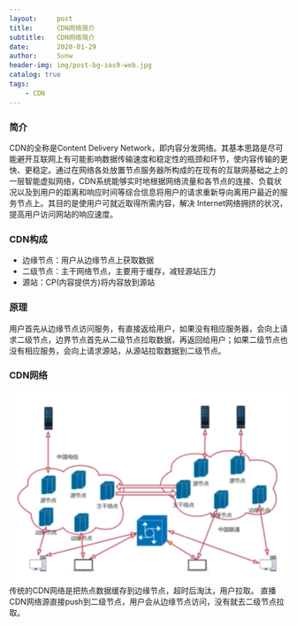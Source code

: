 ```yaml
---
layout:     post
title:      CDN网络简介
subtitle:   CDN网络简介
date:       2020-01-29
author:     Sunw
header-img: img/post-bg-ios9-web.jpg
catalog: true
tags:
    - CDN
---
```


### 简介
CDN的全称是Content Delivery Network，即内容分发网络。其基本思路是尽可能避开互联网上有可能影响数据传输速度和稳定性的瓶颈和环节，使内容传输的更快、更稳定。通过在网络各处放置节点服务器所构成的在现有的互联网基础之上的一层智能虚拟网络，CDN系统能够实时地根据网络流量和各节点的连接、负载状况以及到用户的距离和响应时间等综合信息将用户的请求重新导向离用户最近的服务节点上。其目的是使用户可就近取得所需内容，解决 Internet网络拥挤的状况，提高用户访问网站的响应速度。

### CDN构成
- 边缘节点：用户从边缘节点上获取数据
- 二级节点：主干网络节点，主要用于缓存，减轻源站压力
- 源站：CP(内容提供方)将内容放到源站

### 原理
用户首先从边缘节点访问服务，有直接返给用户，如果没有相应服务器，会向上请求二级节点，边界节点首先从二级节点拉取数据，再返回给用户；如果二级节点也没有相应服务，会向上请求源站，从源站拉取数据到二级节点。

### CDN网络
![image](img/cdn_net.jpg)
传统的CDN网络是把热点数据缓存到边缘节点，超时后淘汰，用户拉取。
直播CDN网络源直接push到二级节点，用户会从边缘节点访问，没有就去二级节点拉取。
